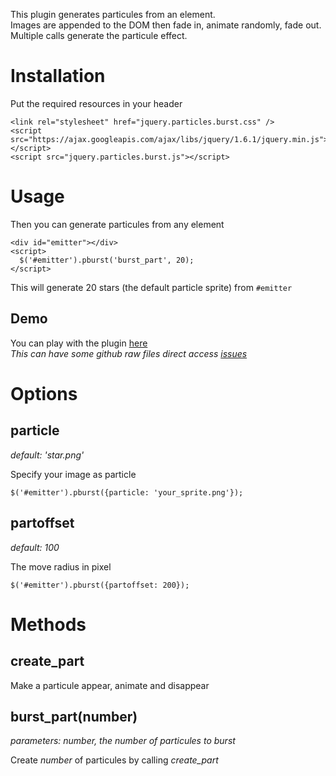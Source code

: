 This plugin generates particules from an element.  
Images are appended to the DOM then fade in, animate randomly, fade out.  
Multiple calls generate the particule effect.

Installation
============

Put the required resources in your header

    <link rel="stylesheet" href="jquery.particles.burst.css" />
    <script src="https://ajax.googleapis.com/ajax/libs/jquery/1.6.1/jquery.min.js"></script>
    <script src="jquery.particles.burst.js"></script>

Usage
=====

Then you can generate particules from any element

    <div id="emitter"></div>
    <script>
      $('#emitter').pburst('burst_part', 20);
    </script>

This will generate 20 stars (the default particle sprite) from `#emitter`

Demo
----

You can play with the plugin [here](http://jsfiddle.net/Glide/KzQ9c/)  
_This can have some github raw files direct access [issues](https://github.com/jsfiddle/jsfiddle-docs-alpha/issues/95)_

Options
=======

particle
--------

_default: 'star.png'_

Specify your image as particle

    $('#emitter').pburst({particle: 'your_sprite.png'});

partoffset
----------

_default: 100_

The move radius in pixel

    $('#emitter').pburst({partoffset: 200});

Methods
=======

create_part
-----------

Make a particule appear, animate and disappear

burst_part(number)
------------------

_parameters: number, the number of particules to burst_

Create _number_ of particules by calling _create_part_

